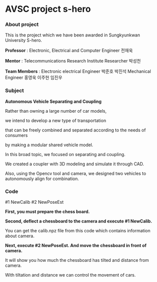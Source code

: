 # AVSC project s-hero

<h3>About project</h3>

This is the project which we have been awarded in Sungkyunkwan University S-hero.

**Professor** : Electronic, Electrical and Computer Engineer 전재욱

**Mentor** : Telecommunications Research Institute Researcher 박성천

**Team Members** : Electronic electrical Engineer 박준호 박진석
Mechanical Engineer 홍영욱 이주헌 임진우   
  
<h3>Subject</h3>

**Autonomous Vehicle Separating and Coupling**

Rather than owning a large number of car models, 

we intend to develop a new type of transportation 

that can be freely combined and separated according to the needs of consumers 

by making a modular shared vehicle model.

In this broad topic, we focused on separating and coupling.

We created a coupler with 3D modeling and simulate it through CAD.

Also, using the Opencv tool and camera, we designed two vehicles to autonomously align for combination.


<h3>Code</h3>

#1 NewCalib 
#2 NewPoseEst

**First, you must prepare the chess board.**

**Second, deflect a chessboard to the camera and execute #1 NewCalib.** 

You can get the calib.npz file from this code which contains information about camera.

**Next, execute #2 NewPoseEst. And move the chessboard in front of camera.**

It will show you how much the chessboard has tilted and distance from camera.

With tiltation and distance we can control the movement of cars.

